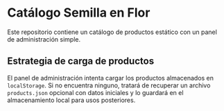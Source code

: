 # Catálogo Semilla en Flor

Este repositorio contiene un catálogo de productos estático con un panel de administración simple.

## Estrategia de carga de productos

El panel de administración intenta cargar los productos almacenados en `localStorage`. Si no encuentra ninguno, tratará de recuperar un archivo `products.json` opcional con datos iniciales y lo guardará en el almacenamiento local para usos posteriores.
